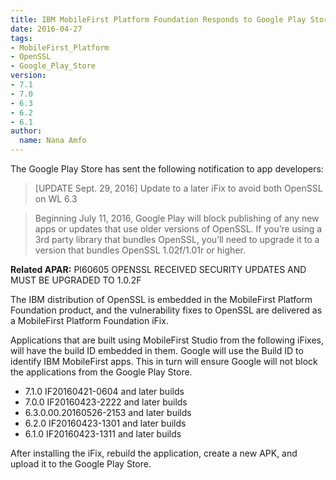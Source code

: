 ```yaml
---
title: IBM MobileFirst Platform Foundation Responds to Google Play Store Announcement of Blocking Apps Using Vulnerable OpenSSL Version
date: 2016-04-27
tags:
- MobileFirst_Platform
- OpenSSL
- Google_Play_Store
version:
- 7.1
- 7.0
- 6.3
- 6.2
- 6.1
author:
  name: Nana Amfo
---
```


The Google Play Store has sent the following notification to app developers:

> [UPDATE Sept. 29, 2016] Update to a later iFix to avoid both OpenSSL on WL 6.3

> Beginning July 11, 2016, Google Play will block publishing of any new apps or updates that use older versions of OpenSSL. If you’re using a 3rd party library that bundles OpenSSL, you’ll need to upgrade it to a version that bundles OpenSSL 1.02f/1.01r or higher.  

**Related APAR:** PI60605 OPENSSL RECEIVED SECURITY UPDATES AND MUST BE UPGRADED TO 1.0.2F

The IBM distribution of OpenSSL is embedded in the MobileFirst Platform Foundation product, and the vulnerability fixes to OpenSSL are delivered as a MobileFirst Platform Foundation iFix. 

Applications that are built using MobileFirst Studio from the following iFixes, will have the build ID embedded in them. Google will use the Build ID to identify IBM MobileFirst apps. This in turn will ensure Google will not block the applications from the Google Play Store.

* 7.1.0 IF20160421-0604 and later builds
* 7.0.0 IF20160423-2222 and later builds
* 6.3.0.00.20160526-2153 and later builds
* 6.2.0 IF20160423-1301 and later builds
* 6.1.0 IF20160423-1311 and later builds

After installing the iFix, rebuild the application, create a new APK, and upload it to the Google Play Store.